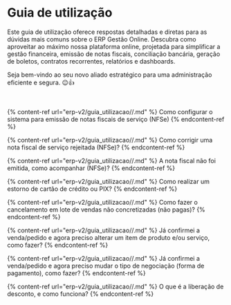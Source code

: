# Guia de utilização

Este guia de utilização oferece respostas detalhadas e diretas para as dúvidas mais comuns sobre o ERP Gestão Online. Descubra como aproveitar ao máximo nossa plataforma online, projetada para simplificar a gestão financeira, emissão de notas fiscais, conciliação bancária, geração de boletos, contratos recorrentes, relatórios e dashboards. 

Seja bem-vindo ao seu novo aliado estratégico para uma administração eficiente e segura. 😉👍

<br>

{% content-ref url="erp-v2/guia_utilizacao//.md" %} Como configurar o sistema para emissão de notas fiscais de serviço (NFSe) {% endcontent-ref %}

{% content-ref url="erp-v2/guia_utilizacao//.md" %} Como corrigir uma nota fiscal de serviço rejeitada (NFSe)? {% endcontent-ref %}

{% content-ref url="erp-v2/guia_utilizacao//.md" %} A nota fiscal não foi emitida, como acompanhar (NFSe)? {% endcontent-ref %}

{% content-ref url="erp-v2/guia_utilizacao//.md" %} Como realizar um estorno de cartão de crédito ou PIX? {% endcontent-ref %}

{% content-ref url="erp-v2/guia_utilizacao//.md" %} Como fazer o cancelamento em lote de vendas não concretizadas (não pagas)? {% endcontent-ref %}

{% content-ref url="erp-v2/guia_utilizacao//.md" %} Já confirmei a venda/pedido e agora preciso alterar um item de produto e/ou serviço, como fazer? {% endcontent-ref %}

{% content-ref url="erp-v2/guia_utilizacao//.md" %} Já confirmei a venda/pedido e agora preciso mudar o tipo de negociação (forma de pagamento), como fazer? {% endcontent-ref %}

{% content-ref url="erp-v2/guia_utilizacao//.md" %} O que é a liberação de desconto, e como funciona? {% endcontent-ref %}

